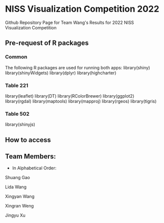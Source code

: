 # NISS Visualization Competition 2022
Github Repository Page for Team Wang's Results for 2022 NISS Visualization Competition


## Pre-request of R packages
### Common
The following R packages are used for running both apps: 
library(shiny)
library(shinyWidgets)
library(dplyr)
library(highcharter)
### Table 221
library(leaflet)
library(DT)
library(RColorBrewer)
library(ggplot2)
library(rgdal)
library(maptools)
library(mapproj)
library(rgeos)
library(tigris)
### Table 502
library(shinyjs)
## How to access

## Team Members:
* In Alphabetical Order:

Shuang Gao

Lida Wang

Xingyan Wang

Xingran Weng

Jingyu Xu
